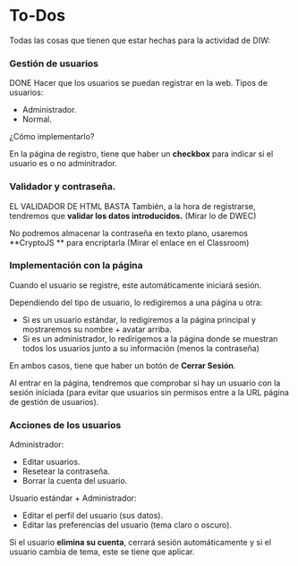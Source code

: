 # To-Dos

Todas las cosas que tienen que estar hechas para la actividad de DIW:

### Gestión de usuarios

DONE
Hacer que los usuarios se puedan registrar en la web.
Tipos de usuarios:

- Administrador.
- Normal.

¿Cómo implementarlo?

En la página de registro, tiene que haber un **checkbox** para indicar si el usuario es o no adminitrador.

### Validador y contraseña.

EL VALIDADOR DE HTML BASTA
También, a la hora de registrarse, tendremos que **validar los datos introducidos.** (Mirar lo de DWEC)

No podremos almacenar la contraseña en texto plano, usaremos **CryptoJS ** para encriptarla (Mirar el enlace en el Classroom)

### Implementación con la página

Cuando el usuario se registre, este automáticamente iniciará sesión.

Dependiendo del tipo de usuario, lo redigiremos a una página u otra:

- Si es un usuario estándar, lo redigiremos a la página principal y mostraremos su nombre + avatar arriba.
- Si es un administrador, lo redirigemos a la página donde se muestran todos los usuarios junto a su información (menos la contraseña)

En ambos casos, tiene que haber un botón de **Cerrar Sesión**.

Al entrar en la página, tendremos que comprobar si hay un usuario con la sesión iniciada (para evitar que usuarios sin permisos entre a la URL página de gestión de usuarios).

### Acciones de los usuarios

Administrador:
- Editar usuarios.
- Resetear la contraseña.
- Borrar la cuenta del usuario.

Usuario estándar + Administrador:
- Editar el perfil del usuario (sus datos).
- Editar las preferencias del usuario (tema claro o oscuro).

Si el usuario **elimina su cuenta**, cerrará sesión automáticamente y si el usuario cambia de tema, este se tiene que aplicar.




